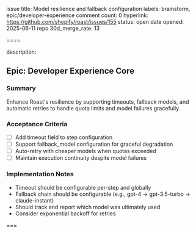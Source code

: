 issue title: Model resilience and fallback configuration
labels: brainstorm, epic/developer-experience
comment count: 0
hyperlink: https://github.com/shopify/roast/issues/155
status: open
date opened: 2025-06-11
repo 30d_merge_rate: 13

====

description:
## Epic: Developer Experience Core

### Summary
Enhance Roast's resilience by supporting timeouts, fallback models, and automatic retries to handle quota limits and model failures gracefully.

### Acceptance Criteria
- [ ] Add timeout field to step configuration
- [ ] Support fallback_model configuration for graceful degradation
- [ ] Auto-retry with cheaper models when quotas exceeded
- [ ] Maintain execution continuity despite model failures

### Implementation Notes
- Timeout should be configurable per-step and globally
- Fallback chain should be configurable (e.g., gpt-4 → gpt-3.5-turbo → claude-instant)
- Should track and report which model was ultimately used
- Consider exponential backoff for retries

===
